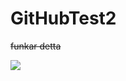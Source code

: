# GitHubTest2
 
~~funkar detta~~

<img src="https://media.giphy.com/media/vFKqnCdLPNOKc/giphy.gif" />
